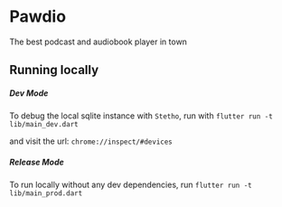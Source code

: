 # Pawdio

The best podcast and audiobook player in town


## Running locally

##### Dev Mode
To debug the local sqlite instance with `Stetho`, run with
`flutter run -t lib/main_dev.dart`

and visit the url: `chrome://inspect/#devices`

##### Release Mode
To run locally without any dev dependencies, run
`flutter run -t lib/main_prod.dart`
